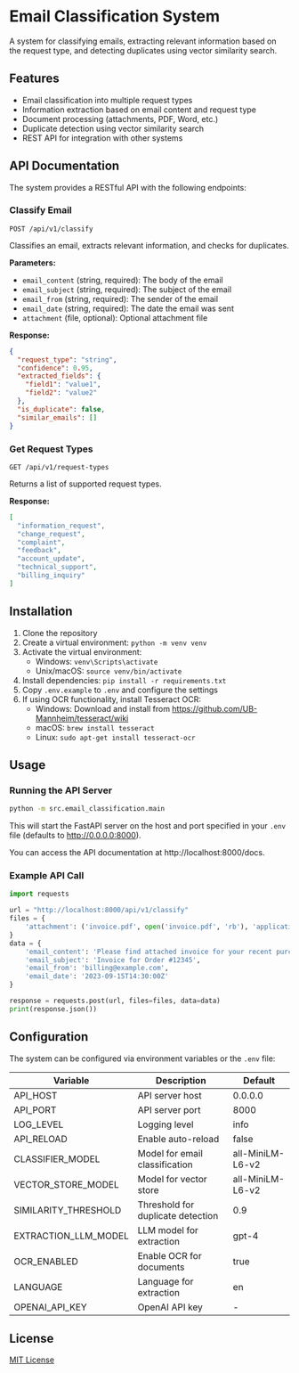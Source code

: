 # Email Classification System

A system for classifying emails, extracting relevant information based on the request type, and detecting duplicates using vector similarity search.

## Features

- Email classification into multiple request types
- Information extraction based on email content and request type
- Document processing (attachments, PDF, Word, etc.)
- Duplicate detection using vector similarity search
- REST API for integration with other systems

## API Documentation

The system provides a RESTful API with the following endpoints:

### Classify Email

```
POST /api/v1/classify
```

Classifies an email, extracts relevant information, and checks for duplicates.

**Parameters:**
- `email_content` (string, required): The body of the email
- `email_subject` (string, required): The subject of the email
- `email_from` (string, required): The sender of the email
- `email_date` (string, required): The date the email was sent
- `attachment` (file, optional): Optional attachment file

**Response:**
```json
{
  "request_type": "string",
  "confidence": 0.95,
  "extracted_fields": {
    "field1": "value1",
    "field2": "value2"
  },
  "is_duplicate": false,
  "similar_emails": []
}
```

### Get Request Types

```
GET /api/v1/request-types
```

Returns a list of supported request types.

**Response:**
```json
[
  "information_request",
  "change_request",
  "complaint",
  "feedback",
  "account_update",
  "technical_support",
  "billing_inquiry"
]
```

## Installation

1. Clone the repository
2. Create a virtual environment: `python -m venv venv`
3. Activate the virtual environment: 
   - Windows: `venv\Scripts\activate`
   - Unix/macOS: `source venv/bin/activate`
4. Install dependencies: `pip install -r requirements.txt`
5. Copy `.env.example` to `.env` and configure the settings
6. If using OCR functionality, install Tesseract OCR:
   - Windows: Download and install from https://github.com/UB-Mannheim/tesseract/wiki
   - macOS: `brew install tesseract`
   - Linux: `sudo apt-get install tesseract-ocr`

## Usage

### Running the API Server

```bash
python -m src.email_classification.main
```

This will start the FastAPI server on the host and port specified in your `.env` file (defaults to http://0.0.0.0:8000).

You can access the API documentation at http://localhost:8000/docs.

### Example API Call

```python
import requests

url = "http://localhost:8000/api/v1/classify"
files = {
    'attachment': ('invoice.pdf', open('invoice.pdf', 'rb'), 'application/pdf')
}
data = {
    'email_content': 'Please find attached invoice for your recent purchase.',
    'email_subject': 'Invoice for Order #12345',
    'email_from': 'billing@example.com',
    'email_date': '2023-09-15T14:30:00Z'
}

response = requests.post(url, files=files, data=data)
print(response.json())
```

## Configuration

The system can be configured via environment variables or the `.env` file:

| Variable | Description | Default |
|----------|-------------|--------|
| API_HOST | API server host | 0.0.0.0 |
| API_PORT | API server port | 8000 |
| LOG_LEVEL | Logging level | info |
| API_RELOAD | Enable auto-reload | false |
| CLASSIFIER_MODEL | Model for email classification | all-MiniLM-L6-v2 |
| VECTOR_STORE_MODEL | Model for vector store | all-MiniLM-L6-v2 |
| SIMILARITY_THRESHOLD | Threshold for duplicate detection | 0.9 |
| EXTRACTION_LLM_MODEL | LLM model for extraction | gpt-4 |
| OCR_ENABLED | Enable OCR for documents | true |
| LANGUAGE | Language for extraction | en |
| OPENAI_API_KEY | OpenAI API key | - |

## License

[MIT License](LICENSE)